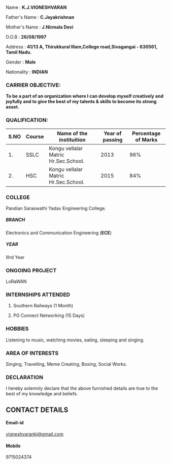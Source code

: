Name          : **K.J.VIGNESHVARAN**

Father's Name : **C.Jayakrishnan**

Mother's Name : **J.Nirmala Devi**

D.O.B         : **26/08/1997**

Address       : **41/13 A, Thirukkural Illam,College road,Sivagangai - 630561, Tamil Nadu.**

Gender        : **Male**

Nationality   : **INDIAN**

### CARRIER OBJECTIVE:
**To be a part of an organization where I can develop myself creatively and joyfully and to give the best of my talents & skills to become its strong asset.**

### QUALIFICATION:

S.NO|Course|Name of the instituition|Year of passing|Percentage of Marks
---------|-----------|------------------------------|---------------------|------------------------
1.|SSLC|Kongu vellalar Matric Hr.Sec.School.|2013|96%
2.|HSC|Kongu vellalar Matric Hr.Sec.School.|2015|84%



### COLLEGE 
Pandian Saraswathi Yadav Engineering College.

##### **BRANCH**
Electronics and Communication Engineering (**ECE**)

##### **YEAR**
IIIrd Year

### ONGOING PROJECT
LoRaWAN

### INTERNSHIPS ATTENDED
1) Southern Railways (1 Month)

2) PG Connect Networking (15 Days)

### HOBBIES
Listening to music, watching movies, eating, sleeping and singing.

### AREA OF INTERESTS
Singing, Travelling, Meme Creating, Boxing, Social Works.

###                                                     **DECLARATION**
   I hereby solemnly declare that the above furnished details are true to the best of my knowledge and beliefs.

## **CONTACT DETAILS**
#### Email-id
vigneshvarankj@gmail.com
#### Mobile
9715024374
